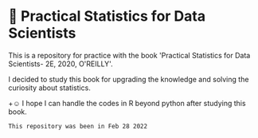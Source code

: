 # 🦀 Practical Statistics for Data Scientists 

This is a repository for practice with the book 'Practical Statistics for Data Scientists- 2E, 2020, O'REILLY'.

I decided to study this book for upgrading the knowledge and solving the curiosity about statistics.

+☺️ I hope I can handle the codes in R beyond python after studying this book.

`This repository was been in Feb 28 2022`
